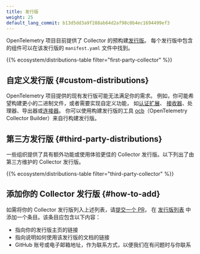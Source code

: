 ```yaml
---
title: 发行版
weight: 25
default_lang_commit: b13d5dd3a9f288ab64d2af98c0b4ec1694499ef3
---
```


OpenTelemetry 项目目前提供了 Collector 的预构建[发行版][distributions]。
每个发行版中包含的组件可以在该发行版的 `manifest.yaml` 文件中找到。

[distributions]: https://github.com/open-telemetry/opentelemetry-collector-releases/tree/main/distributions

{{% ecosystem/distributions-table filter="first-party-collector" %}}

## 自定义发行版 {#custom-distributions}

OpenTelemetry 项目提供的现有发行版可能无法满足你的需求。
例如，你可能希望构建更小的二进制文件，或者需要实现自定义功能，
如[认证扩展](../building/authenticator-extension)、
[接收器](../building/receiver)、处理器、导出器或[连接器](../building/connector)。
你可以使用构建发行版的工具
[ocb](../custom-collector)（OpenTelemetry Collector Builder）来自行构建发行版。

## 第三方发行版 {#third-party-distributions}

一些组织提供了具有额外功能或使用体验更佳的 Collector
发行版。以下列出了由第三方维护的 Collector 发行版。

{{% ecosystem/distributions-table filter="third-party-collector" %}}

## 添加你的 Collector 发行版 {#how-to-add}

如需将你的 Collector 发行版列入上述列表，请[提交一个 PR][submit a PR]，
在 [发行版列表][distributions list] 中添加一个条目。该条目应包含以下内容：

- 指向你的发行版主页的链接
- 指向说明如何使用该发行版的文档的链接
- GitHub 账号或电子邮箱地址，作为联系方式，以便我们在有问题时与你联系

[submit a PR]: /docs/contributing/pull-requests/
[distributions list]: https://github.com/open-telemetry/opentelemetry.io/tree/main/data/ecosystem/distributions.yaml
